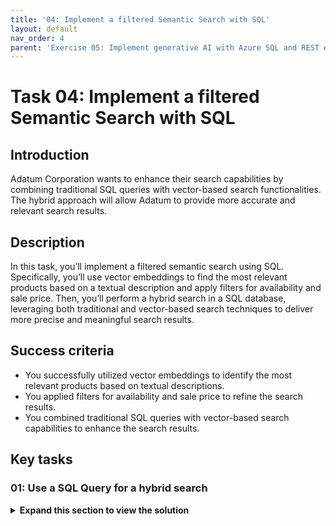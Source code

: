 ```yaml
---
title: '04: Implement a filtered Semantic Search with SQL'
layout: default
nav_order: 4
parent: 'Exercise 05: Implement generative AI with Azure SQL and REST endpoints'
---
```


# Task 04: Implement a filtered Semantic Search with SQL

## Introduction

Adatum Corporation wants to enhance their search capabilities by combining traditional SQL queries with vector-based search functionalities. The hybrid approach will allow Adatum to provide more accurate and relevant search results.

## Description

In this task, you’ll implement a filtered semantic search using SQL. Specifically, you’ll use vector embeddings to find the most relevant products based on a textual description and apply filters for availability and sale price. Then, you’ll perform a hybrid search in a SQL database, leveraging both traditional and vector-based search techniques to deliver more precise and meaningful search results.

## Success criteria

-   You successfully utilized vector embeddings to identify the most relevant products based on textual descriptions.
-   You applied filters for availability and sale price to refine the search results.
-   You combined traditional SQL queries with vector-based search capabilities to enhance the search results.

<!-- ##Learning resources

-   [Semantic Search (SQL Server)](https://learn.microsoft.com/en-us/sql/relational-databases/search/semantic-search-sql-server?view=sql-server-ver16) -->

## Key tasks

### 01: Use a SQL Query for a hybrid search

 <details markdown="block"> 
  <summary><strong>Expand this section to view the solution</strong></summary> 

The following SQL script demonstrates how to perform a hybrid search in a SQL database. It uses vector embeddings to find the most relevant products based on a textual description and combines with `Available=True` and `Sale price of \<=50`.

1.  Enter the following in a new query:

    ```SQL-wrap
    /*-- Declare the search text*/
    declare @search_text nvarchar(max) = 'help me plan a high school graduation party'
    
    /*-- Declare a variable to hold the search vector*/
    declare @search_vector vector(1536)
    
    /*-- Generate the search vector using the 'create_embeddings' stored procedure*/
    exec dbo.create_embeddings @search_text, @search_vector output;
    SELECT TOP(10)
    id, product_name, description, sale_price,
    
    /*-- Calculate the cosine distance between the search vector and product description vectors*/
    vector_distance('cosine', @search_vector, product_description_vector) AS distance
    FROM [dbo].[walmart_product_details]
    WHERE sale_price <= 50 -- Filter by sale price
    AND available = 'TRUE' -- Filter by availability
    ORDER BY distance; -- Order by the closest distance
    ```

---

**Congratulations!** You've successfully completed this task.

</details>
